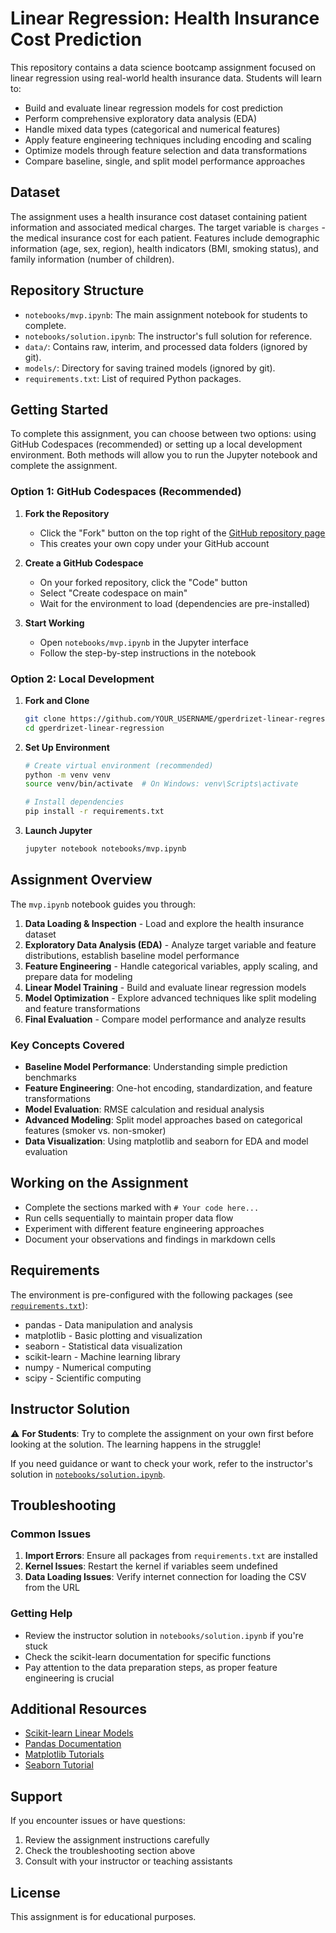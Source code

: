 # Linear Regression: Health Insurance Cost Prediction

This repository contains a data science bootcamp assignment focused on linear regression using real-world health insurance data. Students will learn to:

- Build and evaluate linear regression models for cost prediction
- Perform comprehensive exploratory data analysis (EDA)
- Handle mixed data types (categorical and numerical features)
- Apply feature engineering techniques including encoding and scaling
- Optimize models through feature selection and data transformations
- Compare baseline, single, and split model performance approaches

## Dataset

The assignment uses a health insurance cost dataset containing patient information and associated medical charges. The target variable is `charges` - the medical insurance cost for each patient. Features include demographic information (age, sex, region), health indicators (BMI, smoking status), and family information (number of children).

## Repository Structure

- `notebooks/mvp.ipynb`: The main assignment notebook for students to complete.
- `notebooks/solution.ipynb`: The instructor's full solution for reference.
- `data/`: Contains raw, interim, and processed data folders (ignored by git).
- `models/`: Directory for saving trained models (ignored by git).
- `requirements.txt`: List of required Python packages.

## Getting Started

To complete this assignment, you can choose between two options: using GitHub Codespaces (recommended) or setting up a local development environment. Both methods will allow you to run the Jupyter notebook and complete the assignment.

### Option 1: GitHub Codespaces (Recommended)

1. **Fork the Repository**
   - Click the "Fork" button on the top right of the [GitHub repository page](https://github.com/4GeeksAcademy/gperdrizet-linear-regression)
   - This creates your own copy under your GitHub account

2. **Create a GitHub Codespace**
   - On your forked repository, click the "Code" button
   - Select "Create codespace on main" 
   - Wait for the environment to load (dependencies are pre-installed)

3. **Start Working**
   - Open `notebooks/mvp.ipynb` in the Jupyter interface
   - Follow the step-by-step instructions in the notebook

### Option 2: Local Development

1. **Fork and Clone**
   ```bash
   git clone https://github.com/YOUR_USERNAME/gperdrizet-linear-regression.git
   cd gperdrizet-linear-regression
   ```

2. **Set Up Environment**
   ```bash
   # Create virtual environment (recommended)
   python -m venv venv
   source venv/bin/activate  # On Windows: venv\Scripts\activate
   
   # Install dependencies
   pip install -r requirements.txt
   ```

3. **Launch Jupyter**
   ```bash
   jupyter notebook notebooks/mvp.ipynb
   ```

## Assignment Overview

The `mvp.ipynb` notebook guides you through:

1. **Data Loading & Inspection** - Load and explore the health insurance dataset
2. **Exploratory Data Analysis (EDA)** - Analyze target variable and feature distributions, establish baseline model performance
3. **Feature Engineering** - Handle categorical variables, apply scaling, and prepare data for modeling
4. **Linear Model Training** - Build and evaluate linear regression models
5. **Model Optimization** - Explore advanced techniques like split modeling and feature transformations
6. **Final Evaluation** - Compare model performance and analyze results

### Key Concepts Covered

- **Baseline Model Performance**: Understanding simple prediction benchmarks
- **Feature Engineering**: One-hot encoding, standardization, and feature transformations
- **Model Evaluation**: RMSE calculation and residual analysis
- **Advanced Modeling**: Split model approaches based on categorical features (smoker vs. non-smoker)
- **Data Visualization**: Using matplotlib and seaborn for EDA and model evaluation

## Working on the Assignment

- Complete the sections marked with `# Your code here...`
- Run cells sequentially to maintain proper data flow
- Experiment with different feature engineering approaches
- Document your observations and findings in markdown cells

## Requirements

The environment is pre-configured with the following packages (see [`requirements.txt`](requirements.txt)):

- pandas - Data manipulation and analysis
- matplotlib - Basic plotting and visualization
- seaborn - Statistical data visualization
- scikit-learn - Machine learning library
- numpy - Numerical computing
- scipy - Scientific computing

## Instructor Solution

⚠️ **For Students**: Try to complete the assignment on your own first before looking at the solution. The learning happens in the struggle!

If you need guidance or want to check your work, refer to the instructor's solution in [`notebooks/solution.ipynb`](notebooks/solution.ipynb).

## Troubleshooting

### Common Issues

1. **Import Errors**: Ensure all packages from `requirements.txt` are installed
2. **Kernel Issues**: Restart the kernel if variables seem undefined
3. **Data Loading Issues**: Verify internet connection for loading the CSV from the URL

### Getting Help

- Review the instructor solution in `notebooks/solution.ipynb` if you're stuck
- Check the scikit-learn documentation for specific functions
- Pay attention to the data preparation steps, as proper feature engineering is crucial

## Additional Resources

- [Scikit-learn Linear Models](https://scikit-learn.org/stable/modules/linear_model.html)
- [Pandas Documentation](https://pandas.pydata.org/docs/)
- [Matplotlib Tutorials](https://matplotlib.org/stable/tutorials/index.html)
- [Seaborn Tutorial](https://seaborn.pydata.org/tutorial.html)

## Support

If you encounter issues or have questions:
1. Review the assignment instructions carefully
2. Check the troubleshooting section above
3. Consult with your instructor or teaching assistants

## License

This assignment is for educational purposes.
